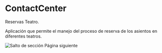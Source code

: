 # ContactCenter
Reservas Teatro.

Aplicación que permite el manejo del proceso de reserva de los asientos en diferentes teatros.


<img src="https://support.content.office.net/es-es/media/b0b4f460-b78c-4483-ba04-58c5b633215b.png" alt="Salto de sección Página siguiente" title="Salto de sección Página siguiente" ms.cmpgrp="content" ms.pgarea="Body" ms.interactiontype="500">
